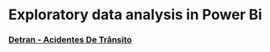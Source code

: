 # Exploratory data analysis in Power Bi

### [Detran - Acidentes De Trânsito](https://app.powerbi.com/view?r=eyJrIjoiMGVkNzBkYWYtZjRlZi00NTc1LWI1OGEtZDE2Njk4M2QxYzVlIiwidCI6ImE4MzZjYzY2LWZmZjYtNDVmNC05M2M5LTRlZDdiN2JiYzJmOCJ9)

